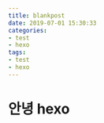 ```yaml
---
title: blankpost
date: 2019-07-01 15:30:33
categories:
- test
- hexo
tags:
- test
- hexo
---
```


# 안녕 hexo